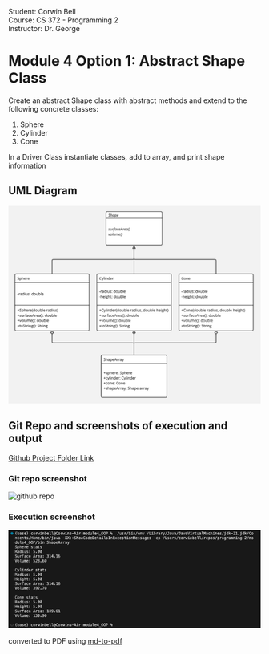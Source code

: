 Student: Corwin Bell <br>
Course: CS 372 - Programming 2 <br>
Instructor: Dr. George <br>
# Module 4 Option 1: Abstract Shape Class
Create an abstract Shape class with abstract methods and extend to the following concrete classes:
1. Sphere
2. Cylinder
3. Cone

In a Driver Class instantiate classes, add to array, and print shape information

## UML Diagram
<img src="UML_Diagram.jpg" alt="ULM diagram" width="800"/>

## Git Repo and screenshots of execution and output
[Github Project Folder Link](https://github.com/corwin-bell/programming-2/tree/main/module4_OOP) <br>

### Git repo screenshot
<img src="image-5.png" alt="github repo" width="800"/>

### Execution screenshot
![alt text](image.png)

converted to PDF using [md-to-pdf](https://github.com/simonhaenisch/md-to-pdf)